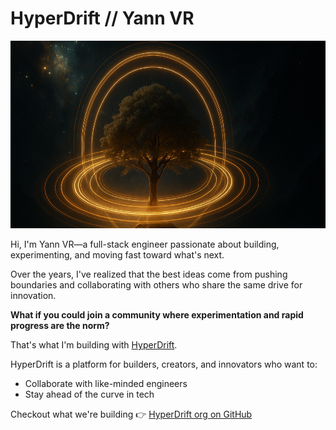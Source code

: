 # HyperDrift // Yann VR

<img src="A_high-resolution_digital_image_captures_a_cosmic_.png" height="300" />

Hi, I'm Yann VR—a full-stack engineer passionate about building, experimenting, and moving fast toward what's next.

Over the years, I've realized that the best ideas come from pushing boundaries and collaborating with others who share the same drive for innovation.

**What if you could join a community where experimentation and rapid progress are the norm?**

That's what I'm building with [HyperDrift](https://hyperdrift.io).

HyperDrift is a platform for builders, creators, and innovators who want to:
- Collaborate with like-minded engineers
- Stay ahead of the curve in tech


Checkout what we're building
👉 [HyperDrift org on GitHub](https://github.com/hyperdrift-io)